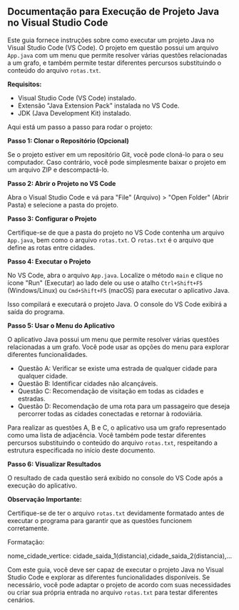 ## Documentação para Execução de Projeto Java no Visual Studio Code

Este guia fornece instruções sobre como executar um projeto Java no Visual Studio Code (VS Code). O projeto em questão possui um arquivo `App.java` com um menu que permite resolver várias questões relacionadas a um grafo, e também permite testar diferentes percursos substituindo o conteúdo do arquivo `rotas.txt`.

**Requisitos:**
- Visual Studio Code (VS Code) instalado.
- Extensão "Java Extension Pack" instalada no VS Code.
- JDK (Java Development Kit) instalado.

Aqui está um passo a passo para rodar o projeto:

**Passo 1: Clonar o Repositório (Opcional)**

Se o projeto estiver em um repositório Git, você pode cloná-lo para o seu computador. Caso contrário, você pode simplesmente baixar o projeto em um arquivo ZIP e descompactá-lo.

**Passo 2: Abrir o Projeto no VS Code**

Abra o Visual Studio Code e vá para "File" (Arquivo) > "Open Folder" (Abrir Pasta) e selecione a pasta do projeto.

**Passo 3: Configurar o Projeto**

Certifique-se de que a pasta do projeto no VS Code contenha um arquivo `App.java`, bem como o arquivo `rotas.txt`. O `rotas.txt` é o arquivo que define as rotas entre cidades.

**Passo 4: Executar o Projeto**

No VS Code, abra o arquivo `App.java`. Localize o método `main` e clique no ícone "Run" (Executar) ao lado dele ou use o atalho `Ctrl+Shift+F5` (Windows/Linux) ou `Cmd+Shift+F5` (macOS) para executar o aplicativo Java.

Isso compilará e executará o projeto Java. O console do VS Code exibirá a saída do programa.

**Passo 5: Usar o Menu do Aplicativo**

O aplicativo Java possui um menu que permite resolver várias questões relacionadas a um grafo. Você pode usar as opções do menu para explorar diferentes funcionalidades.

- Questão A: Verificar se existe uma estrada de qualquer cidade para qualquer cidade.
- Questão B: Identificar cidades não alcançáveis.
- Questão C: Recomendação de visitação em todas as cidades e estradas.
- Questão D: Recomendação de uma rota para um passageiro que deseja percorrer todas as cidades conectadas e retornar à rodoviária.

Para realizar as questões A, B e C, o aplicativo usa um grafo representado como uma lista de adjacência. Você também pode testar diferentes percursos substituindo o conteúdo do arquivo `rotas.txt`, respeitando a estrutura especificada no início deste documento.

**Passo 6: Visualizar Resultados**

O resultado de cada questão será exibido no console do VS Code após a execução do aplicativo.

**Observação Importante:**

Certifique-se de ter o arquivo `rotas.txt` devidamente formatado antes de executar o programa para garantir que as questões funcionem corretamente.

Formatação:

nome_cidade_vertice: cidade_saida_1(distancia),cidade_saida_2(distancia),...

Com este guia, você deve ser capaz de executar o projeto Java no Visual Studio Code e explorar as diferentes funcionalidades disponíveis. Se necessário, você pode adaptar o projeto de acordo com suas necessidades ou criar sua própria entrada no arquivo `rotas.txt` para testar diferentes cenários.